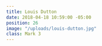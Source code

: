 ```yaml
---
title: Louis Dutton
date: 2018-04-18 10:59:00 -05:00
position: 26
image: "/uploads/louis-dutton.jpg"
class: Mark 3
---
```


